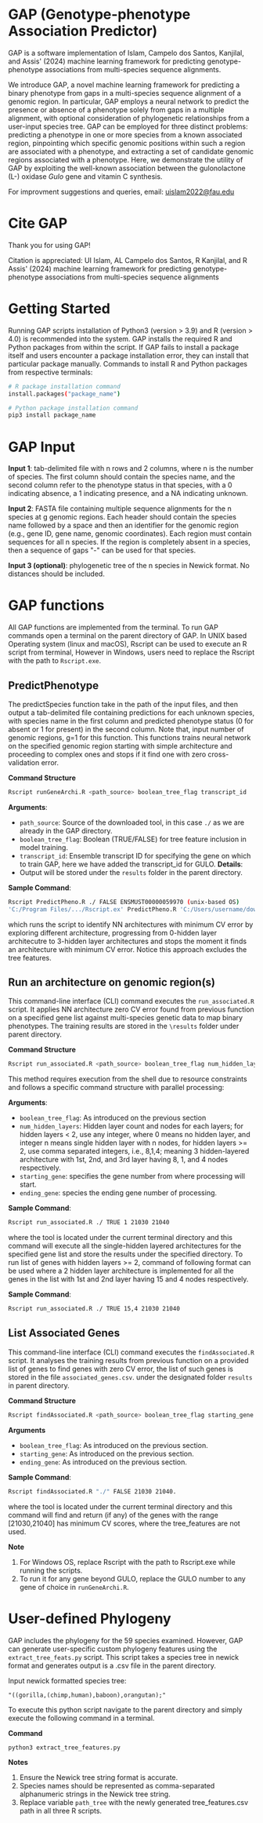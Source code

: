# GAP (Genotype-phenotype Association Predictor)

GAP is a software implementation of Islam, Campelo dos Santos, Kanjilal, and Assis' (2024) machine learning framework for predicting genotype-phenotype associations from multi-species sequence alignments.

We introduce GAP, a novel machine learning framework for predicting a binary phenotype from gaps in a multi-species sequence alignment of a genomic region. In particular, GAP employs a neural network to predict the presence or absence of a phenotype solely from gaps in a multiple alignment, with optional consideration of phylogenetic relationships from a user-input species tree. GAP can be employed for three distinct problems: predicting a phenotype in one or more species from a known associated region, pinpointing which specific genomic positions within such a region are associated with a phenotype, and extracting a set of candidate genomic regions associated with a phenotype. Here, we demonstrate the utility of GAP by exploiting the well-known association between the gulonolactone (L-) oxidase *Gulo* gene and vitamin C synthesis.


For improvment suggestions and queries, email: uislam2022@fau.edu

# Cite GAP

Thank you for using GAP! 

Citation is appreciated: UI Islam, AL Campelo dos Santos, R Kanjilal, and R Assis' (2024) machine learning framework for predicting genotype-phenotype associations from multi-species sequence alignments 

# Getting Started

Running GAP scripts installation of Python3 (version > 3.9) and R (version > 4.0) is recommended into the system. GAP installs the required R and Python packages from within the script. If GAP fails to install a package itself and users encounter a package installation error, they can install that particular package manually. 
Commands to install R and Python packages from respective terminals:
```bash
# R package installation command
install.packages("package_name")

# Python package installation command
pip3 install package_name
```

# GAP Input

**Input 1**: tab-delimited file with n rows and 2 columns, where n is the number of species. The first column should contain the species name, and the second column refer to the phenotype status in that species, with a 0 indicating absence, a 1 indicating presence, and a NA indicating unknown. 


**Input 2**: FASTA file containing multiple sequence alignments for the n species at g genomic regions. Each header should contain the species name followed by a space and then an identifier for the genomic region (e.g., gene ID, gene name, genomic coordinates). Each region must contain sequences for all n species. If the region is completely absent in a species, then a sequence of gaps "-" can be used for that species.  

**Input 3 (optional)**: phylogenetic tree of the n species in Newick format. No distances should be included.




# GAP functions

All GAP functions are implemented from the terminal. To run GAP commands open a terminal on the parent directory of GAP. In UNIX based Operating system (linux and macOS), Rscript can be used to execute an R script from terminal, However in Windows, users need to replace the Rscript with the path to `Rscript.exe`.

## PredictPhenotype
The predictSpecies function take in the path of the input files, and then output a tab-delimited file containing predictions for each unknown species, with species name in the first column and predicted phenotype status (0 for absent or 1 for present) in the second column. Note that, input number of genomic regions, g=1 for this function. This functions trains neural network on the specified genomic region starting with simple architecture and proceeding to complex ones and stops if it find one with zero cross-validation error. 

**Command Structure**

```bash
Rscript runGeneArchi.R <path_source> boolean_tree_flag transcript_id
```
**Arguments**:
  - `path_source`: Source of the downloaded tool, in this case `./` as we are already in the GAP directory.
  - `boolean_tree_flag`: Boolean (TRUE/FALSE) for tree feature inclusion in model training.
  - `transcript_id`: Ensemble transcript ID for specifying the gene on which to train GAP, here we have added the transcript_id for GULO. 
**Details**:
  - Output will be stored under the `results` folder in the parent directory.
    
**Sample Command**:
```bash 
Rscript PredictPheno.R ./ FALSE ENSMUST00000059970 (unix-based OS)
'C:/Program Files/.../Rscript.ex' PredictPheno.R 'C:/Users/username/downloads/GAP/' FALSE ENSMUST00000059970 
```
which runs the script to identify NN architectures with minimum CV error by exploring different architecture, progressing from 0-hidden layer architecutre to 3-hidden layer architectures and stops the moment it finds an architecture with minimum CV error. Notice this approach excludes the tree features.


## Run an architecture on genomic region(s)

This command-line interface (CLI) command executes the `run_associated.R` script. It applies NN architecture zero CV error found from previous function on a specified gene list against multi-species genetic data to map binary phenotypes. The training results are stored in the `\results` folder under parent directory.

**Command Structure**

```bash
Rscript run_associated.R <path_source> boolean_tree_flag num_hidden_layers starting_gene ending_gene
```
This method requires execution from the shell due to resource constraints and follows a specific command structure with parallel processing:

**Arguments**:
  - `boolean_tree_flag`: As introduced on the previous section
  - `num_hidden_layers`: Hidden layer count and nodes for each layers; for hidden layers < 2, use any integer, where 0 means no hidden layer, and integer n means single hidden layer with n nodes, for hidden layers >= 2, use comma separated integers, i.e., 8,1,4; meaning 3 hidden-layered architecture with 1st, 2nd, and 3rd layer having 8, 1, and 4 nodes respectively. 
  - `starting_gene`: specifies the gene number from where processing will start.
  - `ending_gene`: species the ending gene number of processing.

**Sample Command**:
```bash 
Rscript run_associated.R ./ TRUE 1 21030 21040
```
where the tool is located under the current terminal directory and this command will execute all the single-hidden layered architectures for the specified gene list and store the results under the specified directory. To run list of genes with hidden layers >= 2, command of following format can be used where a 2 hidden layer architecture is implemented for all the genes in the list with 1st and 2nd layer having 15 and 4 nodes respectively.

**Sample Command**:
```bash 
Rscript run_associated.R ./ TRUE 15,4 21030 21040
```
## List Associated Genes

This command-line interface (CLI) command executes the `findAssociated.R` script. It analyses the training results from previous function on a provided list of genes to find genes with zero CV error, the list of such genes is stored in the file `associated_genes.csv`. under the designated folder `results` in parent directory.

**Command Structure**

```bash
Rscript findAssociated.R <path_source> boolean_tree_flag starting_gene ending_gene
```

**Arguments**
 - `boolean_tree_flag`: As introduced on the previous section.
 - `starting_gene`: As introduced on the previous section.
 - `ending_gene`: As introduced on the previous section.

**Sample Command**:
```bash 
Rscript findAssociated.R "./" FALSE 21030 21040.
```
where the tool is located under the current terminal directory and this command will find and return (if any) of the genes with the range [21030,21040] has minimum CV scores, where the tree_features are not used.

**Note**
1. For Windows OS, replace Rscript with the path to Rscript.exe while running the scripts.
2. To run it for any gene beyond GULO, replace the GULO number to any gene of choice in `runGeneArchi.R`.

# User-defined Phylogeny

GAP includes the phylogeny for the 59 species examined. However, GAP can generate user-specific custom phylogeny features using the `extract_tree_feats.py` script. This script takes a species tree in newick format and generates output is a .csv file in the parent directory.

Input newick formatted species tree:
```  
"((gorilla,(chimp,human),baboon),orangutan);"
```
To execute this python script navigate to the parent directory and simply execute the following command in a terminal.

**Command**

```bash
python3 extract_tree_features.py
```

**Notes**

1. Ensure the Newick tree string format is accurate.
2. Species names should be represented as comma-separated alphanumeric strings in the Newick tree string.
3. Replace variable `path_tree` with the newly generated tree_features.csv path in all three R scripts.

